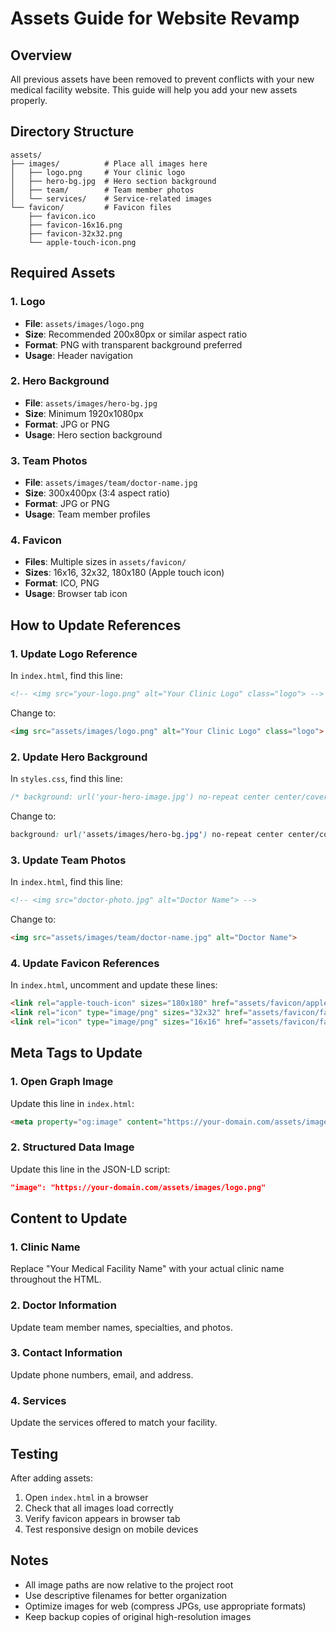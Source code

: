 # Assets Guide for Website Revamp

## Overview
All previous assets have been removed to prevent conflicts with your new medical facility website. This guide will help you add your new assets properly.

## Directory Structure
```
assets/
├── images/          # Place all images here
│   ├── logo.png     # Your clinic logo
│   ├── hero-bg.jpg  # Hero section background
│   ├── team/        # Team member photos
│   └── services/    # Service-related images
└── favicon/         # Favicon files
    ├── favicon.ico
    ├── favicon-16x16.png
    ├── favicon-32x32.png
    └── apple-touch-icon.png
```

## Required Assets

### 1. Logo
- **File**: `assets/images/logo.png`
- **Size**: Recommended 200x80px or similar aspect ratio
- **Format**: PNG with transparent background preferred
- **Usage**: Header navigation

### 2. Hero Background
- **File**: `assets/images/hero-bg.jpg`
- **Size**: Minimum 1920x1080px
- **Format**: JPG or PNG
- **Usage**: Hero section background

### 3. Team Photos
- **File**: `assets/images/team/doctor-name.jpg`
- **Size**: 300x400px (3:4 aspect ratio)
- **Format**: JPG or PNG
- **Usage**: Team member profiles

### 4. Favicon
- **Files**: Multiple sizes in `assets/favicon/`
- **Sizes**: 16x16, 32x32, 180x180 (Apple touch icon)
- **Format**: ICO, PNG
- **Usage**: Browser tab icon

## How to Update References

### 1. Update Logo Reference
In `index.html`, find this line:
```html
<!-- <img src="your-logo.png" alt="Your Clinic Logo" class="logo"> -->
```
Change to:
```html
<img src="assets/images/logo.png" alt="Your Clinic Logo" class="logo">
```

### 2. Update Hero Background
In `styles.css`, find this line:
```css
/* background: url('your-hero-image.jpg') no-repeat center center/cover; */
```
Change to:
```css
background: url('assets/images/hero-bg.jpg') no-repeat center center/cover;
```

### 3. Update Team Photos
In `index.html`, find this line:
```html
<!-- <img src="doctor-photo.jpg" alt="Doctor Name"> -->
```
Change to:
```html
<img src="assets/images/team/doctor-name.jpg" alt="Doctor Name">
```

### 4. Update Favicon References
In `index.html`, uncomment and update these lines:
```html
<link rel="apple-touch-icon" sizes="180x180" href="assets/favicon/apple-touch-icon.png">
<link rel="icon" type="image/png" sizes="32x32" href="assets/favicon/favicon-32x32.png">
<link rel="icon" type="image/png" sizes="16x16" href="assets/favicon/favicon-16x16.png">
```

## Meta Tags to Update

### 1. Open Graph Image
Update this line in `index.html`:
```html
<meta property="og:image" content="https://your-domain.com/assets/images/logo.png">
```

### 2. Structured Data Image
Update this line in the JSON-LD script:
```json
"image": "https://your-domain.com/assets/images/logo.png"
```

## Content to Update

### 1. Clinic Name
Replace "Your Medical Facility Name" with your actual clinic name throughout the HTML.

### 2. Doctor Information
Update team member names, specialties, and photos.

### 3. Contact Information
Update phone numbers, email, and address.

### 4. Services
Update the services offered to match your facility.

## Testing
After adding assets:
1. Open `index.html` in a browser
2. Check that all images load correctly
3. Verify favicon appears in browser tab
4. Test responsive design on mobile devices

## Notes
- All image paths are now relative to the project root
- Use descriptive filenames for better organization
- Optimize images for web (compress JPGs, use appropriate formats)
- Keep backup copies of original high-resolution images 